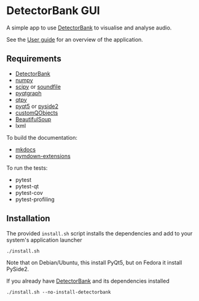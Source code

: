 # DetectorBank GUI

A simple app to use [DetectorBank](https://github.com/keziah55/DetectorBank) 
to visualise and analyse audio.

See the [User guide](https://keziah55.github.io/detectorbank-gui/user_guide/)
for an overview of the application.

## Requirements

- [DetectorBank](https://github.com/keziah55/DetectorBank)
- [numpy](https://numpy.org/)
- [scipy](https://docs.scipy.org/doc/scipy/index.html) or [soundfile](https://pypi.org/project/soundfile/)
- [pyqtgraph](https://pyqtgraph.readthedocs.io/en/latest/index.html)
- [qtpy](https://pypi.org/project/QtPy/)
- [pyqt5](https://www.riverbankcomputing.com/software/pyqt/) or [pyside2](https://wiki.qt.io/Qt_for_Python)
- [customQObjects](https://github.com/keziah55/CustomPyQtObjects)
- [BeautifulSoup](https://pypi.org/project/beautifulsoup4/)
- lxml

To build the documentation:

- [mkdocs](https://www.mkdocs.org/)
- [pymdown-extensions](https://facelessuser.github.io/pymdown-extensions/)

To run the tests:

- pytest
- pytest-qt
- pytest-cov 
- pytest-profiling 

## Installation

The provided `install.sh` script installs the dependencies 
and add to your system's application launcher
```
./install.sh
```
Note that on Debian/Ubuntu, this install PyQt5, but on Fedora it install PySide2.

If you already have [DetectorBank](https://github.com/keziah55/DetectorBank) and its dependencies installed
```
./install.sh --no-install-detectorbank
```
